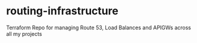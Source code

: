 # routing-infrastructure
Terraform Repo for managing Route 53, Load Balances and APIGWs across all my projects